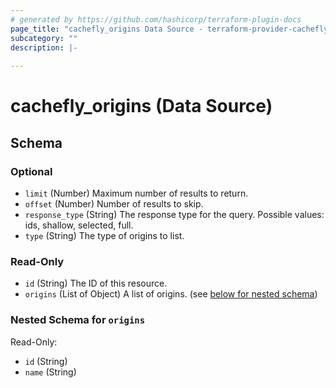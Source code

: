 ```yaml
---
# generated by https://github.com/hashicorp/terraform-plugin-docs
page_title: "cachefly_origins Data Source - terraform-provider-cachefly"
subcategory: ""
description: |-
  
---
```


# cachefly_origins (Data Source)





<!-- schema generated by tfplugindocs -->
## Schema

### Optional

- `limit` (Number) Maximum number of results to return.
- `offset` (Number) Number of results to skip.
- `response_type` (String) The response type for the query. Possible values: ids, shallow, selected, full.
- `type` (String) The type of origins to list.

### Read-Only

- `id` (String) The ID of this resource.
- `origins` (List of Object) A list of origins. (see [below for nested schema](#nestedatt--origins))

<a id="nestedatt--origins"></a>
### Nested Schema for `origins`

Read-Only:

- `id` (String)
- `name` (String)
